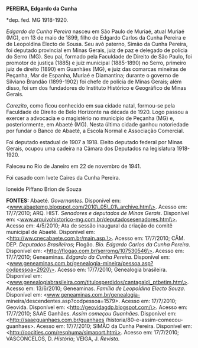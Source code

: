 **PEREIRA, Edgardo da Cunha**

\*dep. fed. MG 1918-1920.

*Edgardo da Cunha Pereira* nasceu em São Paulo de Muriaé, atual Muriaé
(MG), em 13 de maio de 1899, filho de Edgardo Carlos da Cunha Pereira e
de Leopoldina Electo de Sousa. Seu avô paterno, Simão da Cunha Pereira,
foi deputado provincial em Minas Gerais, juiz de paz e delegado de
polícia do Serro (MG). Seu pai, formado pela Faculdade de Direito de São
Paulo, foi promotor de justiça (1885) e juiz municipal (1885-1890) no
Serro, primeiro juiz de direito (1890) em Guanhães (MG), e juiz das
comarcas mineiras de Peçanha, Mar de Espanha, Muriaé e Diamantina;
durante o governo de Silviano Brandão (1899-1902) foi chefe de polícia
de Minas Gerais; além disso, foi um dos fundadores do Instituto
Histórico e Geográfico de Minas Gerais.

*Carezito*, como ficou conhecido em sua cidade natal, formou-se pela
Faculdade de Direito de Belo Horizonte na década de 1920. Logo passou a
exercer a advocacia e o magistério no município de Peçanha (MG) e,
posteriormente, em Abaeté (MG). Nesta última cidade ganhou notoriedade
por fundar o Banco de Abaeté, a Escola Normal e Associação Comercial.

Foi deputado estadual de 1907 a 1918. Eleito deputado federal por Minas
Gerais, ocupou uma cadeira na Câmara dos Deputados na legislatura
1918-1920.

Faleceu no Rio de Janeiro em 22 de novembro de 1941.

Foi casado com Ivete Caires da Cunha Pereira.

Ioneide Piffano Brion de Souza

**FONTES:** Abaeté. *Governantes*. Disponível em:
\<www.abaetemg.blogspot.com/2010\_05\_01\_archive.html\>. Acesso em:
17/7/2010; ARQ. HIST. *Senadores e deputados de Minas Gerais*.
Disponível em:
\<www.arquivohistorico-mg.com.br/deputadosesenadores.html\>. Acesso em:
4/5/2010; Ata de sessão inaugural da criação do comitê municipal de
Abaeté. Disponível em: \<http://ww.cnecabaete.com.br/main.asp.\>. Acesso
em: 17/7/2010; CÂM. DEP. *Deputados Brasileiros*; Flogão. *Bio. Edgardo
Carlos da Cunha Pereira*. Disponível em:
\<http://flogao.com.br/serromg/107530546\>. Acesso em: 17/7/2010;
Geneaminas. *Edgardo da Cunha Pereira*. Disponível em:
\<www.geneaminas.com.br/genealogia-mineira/pessoa.asp?codpessoa=2920\>.
Acesso em: 17/7/2010; Genealogia brasileira. Disponível em:
\<www.genealogiabrasileira.com/titulosperdidos/cantagalo\_ptbetim.htm\>.
Acesso em: 13/6/2010; Geneaminas. *Família de Leopoldina Electo Souza*.
Disponível em: \<www.geneaminas.com.br/genealogia-
mineira/descendentes.asp?codpessoa=1579\>. Acesso em: 17/7/2010;
Geovida. Disponível em: \<http://geovidagdp.blogspot.com/\>. Acesso em:
17/7/2010; SAAE Ganhães. *Assim começou Guanhães*. Disponível em:
\<http://saaeguanhaes.com.br/guanhaes
/historia/80-e-assim-comecou-guanhaes\>. Acesso em: 17/7/2010; SIMÃO da
Cunha Pereira. Disponível em:
\<http://oocities.com/resphuma/simaport.htm\>. Acesso em: 17/7/2010;
VASCONCELOS, D. *História*; VEIGA, J. *Revista.*
